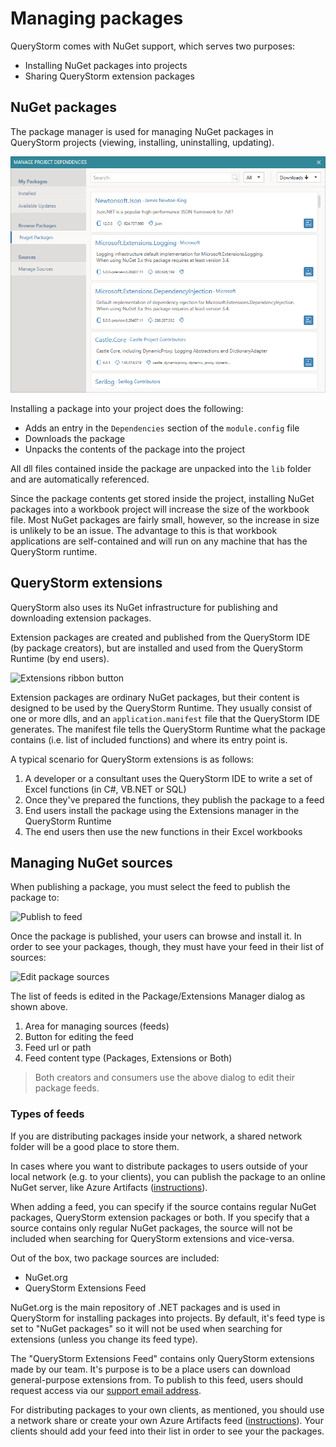 # Managing packages

QueryStorm comes with NuGet support, which serves two purposes:

- Installing NuGet packages into projects
- Sharing QueryStorm extension packages

## NuGet packages

The package manager is used for managing NuGet packages in QueryStorm projects (viewing, installing, uninstalling, updating).

![PackageManager](../../Images/PackageManager.png)

Installing a package into your project does the following:

- Adds an entry in the `Dependencies` section of the `module.config` file
- Downloads the package
- Unpacks the contents of the package into the project
  
All dll files contained inside the package are unpacked into the `lib` folder and are automatically referenced.

Since the package contents get stored inside the project, installing NuGet packages into a workbook project will increase the size of the workbook file. Most NuGet packages are fairly small, however, so the increase in size is unlikely to be an issue. The advantage to this is that workbook applications are self-contained and will run on any machine that has the QueryStorm runtime.

## QueryStorm extensions

QueryStorm also uses its NuGet infrastructure for publishing and downloading extension packages.

Extension packages are created and published from the QueryStorm IDE (by package creators), but are installed and used from the QueryStorm Runtime (by end users).

![Extensions ribbon button](../Images/ExtensionsRibbonButton.PNG)

Extension packages are ordinary NuGet packages, but their content is designed to be used by the QueryStorm Runtime. They usually consist of one or more dlls, and an `application.manifest` file that the QueryStorm IDE generates. The manifest file tells the QueryStorm Runtime what the package contains (i.e. list of included functions) and where its entry point is.

A typical scenario for QueryStorm extensions is as follows:

1. A developer or a consultant uses the QueryStorm IDE to write a set of Excel functions (in C#, VB.NET or SQL)
2. Once they've prepared the functions, they publish the package to a feed
3. End users install the package using the Extensions manager in the QueryStorm Runtime
4. The end users then use the new functions in their Excel workbooks

## Managing NuGet sources

When publishing a package, you must select the feed to publish the package to:

![Publish to feed](../Images/PublishToFeed.png)

Once the package is published, your users can browse and install it. In order to see your packages, though, they must have your feed in their list of sources:

![Edit package sources](../Images/EditPackageSources.png)

The list of feeds is edited in the Package/Extensions Manager dialog as shown above.

1. Area for managing sources (feeds)
2. Button for editing the feed
3. Feed url or path
4. Feed content type (Packages, Extensions or Both)

> Both creators and consumers use the above dialog to edit their package feeds.

### Types of feeds

If you are distributing packages inside your network, a shared network folder will be a good place to store them.

In cases where you want to distribute packages to users outside of your local network (e.g. to your clients), you can publish the package to an online NuGet server, like Azure Artifacts ([instructions](../todo)).

When adding a feed, you can specify if the source contains regular NuGet packages, QueryStorm extension packages or both. If you specify that a source contains only regular NuGet packages, the source will not be included when searching for QueryStorm extensions and vice-versa.

Out of the box, two package sources are included:

- NuGet.org
- QueryStorm Extensions Feed

NuGet.org is the main repository of .NET packages and is used in QueryStorm for installing packages into projects. By default, it's feed type is set to "NuGet packages" so it will not be used when searching for extensions (unless you change its feed type).

The "QueryStorm Extensions Feed" contains only QueryStorm extensions made by our team. It's purpose is to be a place users can download general-purpose extensions from. To publish to this feed, users should request access via our [support email address](mailto:support@querystorm.com).

For distributing packages to your own clients, as mentioned, you should use a network share or create your own Azure Artifacts feed ([instructions](../todo)). Your clients should add your feed into their list in order to see your the packages.
